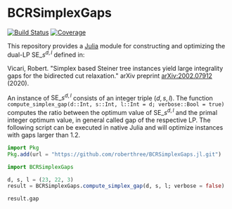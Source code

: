 # BCRSimplexGaps

[![Build Status](https://github.com/roberthree/BCRSimplexGaps.jl/actions/workflows/CI.yml/badge.svg?branch=main)](https://github.com/roberthree/BCRSimplexGaps.jl/actions/workflows/CI.yml?query=branch%3Amain)
[![Coverage](https://codecov.io/gh/roberthree/BCRSimplexGaps.jl/branch/main/graph/badge.svg)](https://codecov.io/gh/roberthree/BCRSimplexGaps.jl)

This repository provides a [Julia](https://julialang.org) module for constructing and optimizing the dual-LP $\mathrm{SE}\_{s}^{d, l}$ defined in:

Vicari, Robert. "Simplex based Steiner tree instances yield large integrality gaps for the bidirected cut relaxation." arXiv preprint [arXiv:2002.07912](https://arxiv.org/abs/2002.07912) (2020).

An instance of $\mathrm{SE}\_{s}^{d, l}$ consists of an integer triple $(d, s, l)$.
The function `compute_simplex_gap(d::Int, s::Int, l::Int = d; verbose::Bool = true)` computes the ratio between the optimum value of $\mathrm{SE}\_{s}^{d, l}$ and the primal integer optimum value, in general called gap of the respective LP.
The following script can be executed in native Julia and will optimize instances with gaps larger than $1.2$.

```julia
import Pkg
Pkg.add(url = "https://github.com/roberthree/BCRSimplexGaps.jl.git")

import BCRSimplexGaps

d, s, l = (23, 22, 3)
result = BCRSimplexGaps.compute_simplex_gap(d, s, l; verbose = false)

result.gap
```

